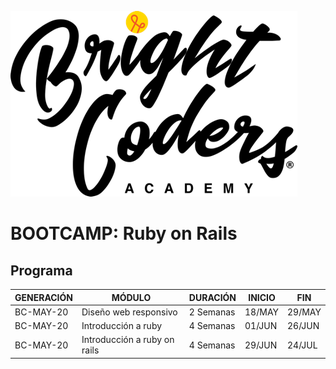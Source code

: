 ![MagmaHackers Logo](../../imgs/logo-bc.png)
# BOOTCAMP: Ruby on Rails

## Programa

GENERACIÓN | MÓDULO | DURACIÓN | INICIO | FIN
---        | ---    | ---  | --- | ---
BC-MAY-20  | Diseño web responsivo| 2 Semanas | 18/MAY | 29/MAY
BC-MAY-20  | Introducción a ruby | 4 Semanas  | 01/JUN | 26/JUN
BC-MAY-20  | Introducción a ruby on rails | 4 Semanas | 29/JUN | 24/JUL

